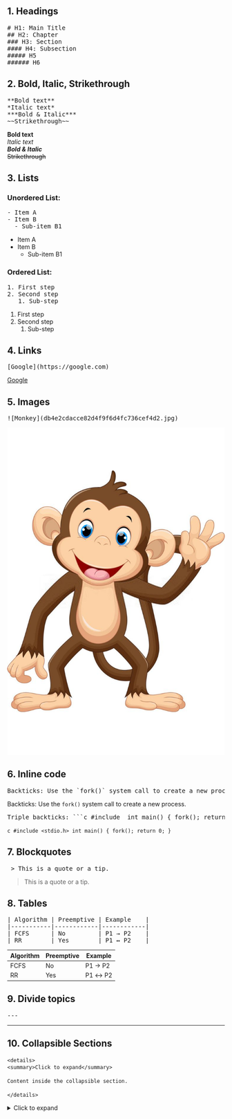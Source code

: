 ## 1. Headings

<pre># H1: Main Title 
## H2: Chapter 
### H3: Section 
#### H4: Subsection 
##### H5 
###### H6 </pre>


## 2. Bold, Italic, Strikethrough

<pre>**Bold text**  
*Italic text*  
***Bold & Italic***  
~~Strikethrough~~</pre>
**Bold text**  
*Italic text*  
***Bold & Italic***  
~~Strikethrough~~
## 3. Lists

### Unordered List:

<pre>
- Item A
- Item B
  - Sub-item B1 </pre>
- Item A
- Item B
  - Sub-item B1
### Ordered List:
<pre>
1. First step
2. Second step
   1. Sub-step
</pre>

1. First step
2. Second step
   1. Sub-step

## 4. Links

<pre>[Google](https://google.com) </pre>
[Google](https://google.com)

## 5. Images

<pre>![Monkey](db4e2cdacce82d4f9f6d4fc736cef4d2.jpg) </pre>

![Monkey](db4e2cdacce82d4f9f6d4fc736cef4d2.jpg)


## 6. Inline code

<pre>Backticks: Use the `fork()` system call to create a new process.</pre>

Backticks: Use the `fork()` system call to create a new process.

<pre>Triple backticks: ```c #include <stdio.h> int main() { fork(); return 0; } ``` </pre>

```c #include <stdio.h> int main() { fork(); return 0; } ```

## 7. Blockquotes

<pre> > This is a quote or a tip. </pre>

> This is a quote or a tip.

## 8. Tables
<pre>
| Algorithm | Preemptive | Example    |
|-----------|------------|------------|
| FCFS      | No         | P1 → P2    |
| RR        | Yes        | P1 ↔ P2    |
</pre>
| Algorithm | Preemptive | Example    |
|-----------|------------|------------|
| FCFS      | No         | P1 → P2    |
| RR        | Yes        | P1 ↔ P2    |

## 9. Divide topics

<pre>---</pre>

---  

## 10. Collapsible Sections

```
<details>
<summary>Click to expand</summary>

Content inside the collapsible section.

</details> 
```
<details>
<summary>Click to expand</summary>

Content inside the collapsible section.

</details> 
